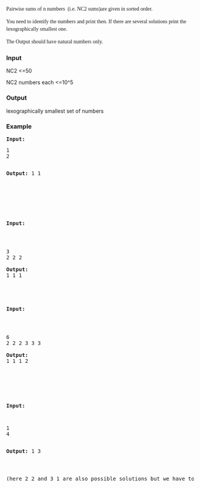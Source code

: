 <p><span style="font-family: Cambria, Palatino, 'Palatino Linotype', 'Hoefler text', Times, 'Times New Roman', serif;"><span style="font-size: 14px; line-height: 20px;">Pairwise sums of n numbers &nbsp;(i.e. NC2 sums)are given in sorted order.</span></span></p>
<p><span style="font-family: Cambria, Palatino, 'Palatino Linotype', 'Hoefler text', Times, 'Times New Roman', serif;"><span style="font-size: 14px; line-height: 20px;">You need to identify the numbers and print then. If there are several solutions print the lexographically smallest one.</span></span></p>
<p><span style="font-family: Cambria, Palatino, 'Palatino Linotype', 'Hoefler text', Times, 'Times New Roman', serif;"><span style="font-size: 14px; line-height: 20px;">The Output should have natural numbers only.</span></span></p>
<h3>Input</h3>
<p>NC2 &lt;=50</p>
<p>NC2 numbers each &lt;=10^5</p>
<h3>Output</h3>
<p>lexographically smallest set of numbers</p>
<h3>Example</h3>
<pre><strong>Input:</strong></pre>
<pre>1
2 

<strong>Output:</strong>
1 1</pre>
<pre><pre><strong><br></strong></pre>
<pre><strong>Input:</strong></pre>
<pre>3
2 2 2 

<strong>Output:</strong>
1 1 1</pre>
<pre><pre><strong>Input:</strong></pre>
<pre>6
2 2 2 3 3 3

<strong>Output:</strong>
1 1 1 2</pre>
</pre>
<pre><pre><strong>Input:</strong></pre>
<pre>1
4 

<strong>Output:</strong>
1 3</pre>
<pre>(here 2 2 and 3 1 are also possible solutions but we have to print the lexographically smallest one)</pre>
</pre>
</pre>